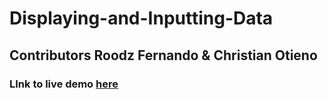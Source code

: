# Displaying-and-Inputting-Data

## Contributors Roodz Fernando & Christian Otieno

### LInk to live demo [here](https://christianotieno.github.io/Displaying-and-Inputting-Data/.)
